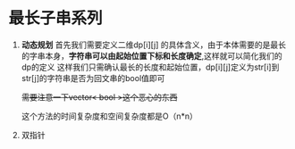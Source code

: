 # 最长子串系列

1. **动态规划**
   首先我们需要定义二维dp[i][j] 的具体含义，由于本体需要的是最长的字串本身，**字符串可以由起始位置下标和长度确定**,这样就可以简化我们的dp的定义
   这样我们只需确认最长的长度和起始位置，dp[i][j]定义为str[i]到str[j]的字符串是否为回文串的bool值即可

   ~~需要注意一下vector< bool >这个恶心的东西~~

   这个方法的时间复杂度和空间复杂度都是O（n*n）
2. 双指针
